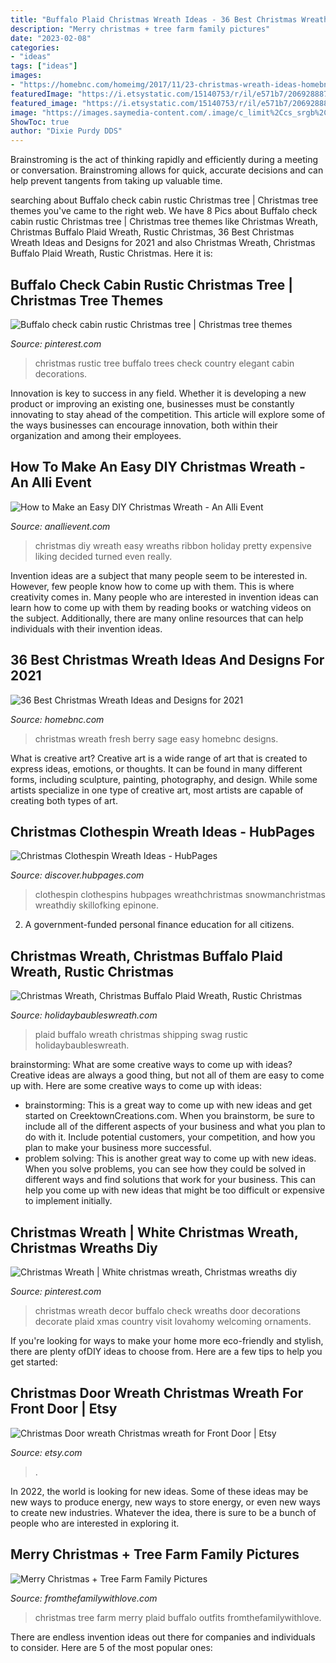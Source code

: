 ```yaml
---
title: "Buffalo Plaid Christmas Wreath Ideas - 36 Best Christmas Wreath Ideas And Designs For 2021"
description: "Merry christmas + tree farm family pictures"
date: "2023-02-08"
categories:
- "ideas"
tags: ["ideas"]
images:
- "https://homebnc.com/homeimg/2017/11/23-christmas-wreath-ideas-homebnc.jpg"
featuredImage: "https://i.etsystatic.com/15140753/r/il/e571b7/2069288872/il_fullxfull.2069288872_ll7o.jpg"
featured_image: "https://i.etsystatic.com/15140753/r/il/e571b7/2069288872/il_fullxfull.2069288872_ll7o.jpg"
image: "https://images.saymedia-content.com/.image/c_limit%2Ccs_srgb%2Cfl_progressive%2Cq_auto:good%2Cw_700/MTc2Mjg1OTg5NjUxMDk2NzQ5/christmas-clothespin-wreath-ideas.jpg"
ShowToc: true
author: "Dixie Purdy DDS"
---
```



Brainstroming is the act of thinking rapidly and efficiently during a meeting or conversation. Brainstroming allows for quick, accurate decisions and can help prevent tangents from taking up valuable time.

	

		
searching about Buffalo check cabin rustic Christmas tree | Christmas tree themes you've came to the right web. We have 8 Pics about Buffalo check cabin rustic Christmas tree | Christmas tree themes like Christmas Wreath, Christmas Buffalo Plaid Wreath, Rustic Christmas, 36 Best Christmas Wreath Ideas and Designs for 2021 and also Christmas Wreath, Christmas Buffalo Plaid Wreath, Rustic Christmas. Here it is:
		
    
## Buffalo Check Cabin Rustic Christmas Tree | Christmas Tree Themes

<img loading=lazy src="https://i.pinimg.com/originals/18/f6/03/18f6031a020c749380c20496486cf431.jpg" onerror="this.onerror=null;this.src='https://tse3.mm.bing.net/th?id=OIP.eerIlxL0J7L_68uweWEKeQHaLH&amp;pid=15.1';" alt="Buffalo check cabin rustic Christmas tree | Christmas tree themes">

_Source: pinterest.com_

>christmas rustic tree buffalo trees check country elegant cabin decorations. 

	

Innovation is key to success in any field. Whether it is developing a new product or improving an existing one, businesses must be constantly innovating to stay ahead of the competition. This article will explore some of the ways businesses can encourage innovation, both within their organization and among their employees.

    
## How To Make An Easy DIY Christmas Wreath - An Alli Event

<img loading=lazy src="https://www.anallievent.com/wp-content/uploads/2017/11/Ribbon-DIY-Christmas-Wreath-5-660x968.jpg" onerror="this.onerror=null;this.src='https://tse2.mm.bing.net/th?id=OIP.ix7TxzCf1nwdrDG9NnehbwHaK3&amp;pid=15.1';" alt="How to Make an Easy DIY Christmas Wreath - An Alli Event">

_Source: anallievent.com_

>christmas diy wreath easy wreaths ribbon holiday pretty expensive liking decided turned even really. 

	

Invention ideas are a subject that many people seem to be interested in. However, few people know how to come up with them. This is where creativity comes in. Many people who are interested in invention ideas can learn how to come up with them by reading books or watching videos on the subject. Additionally, there are many online resources that can help individuals with their invention ideas.

    
## 36 Best Christmas Wreath Ideas And Designs For 2021

<img loading=lazy src="https://homebnc.com/homeimg/2017/11/23-christmas-wreath-ideas-homebnc.jpg" onerror="this.onerror=null;this.src='https://tse2.mm.bing.net/th?id=OIP.NVDQB9qXrphr1vlIOPZ_zwHaKs&amp;pid=15.1';" alt="36 Best Christmas Wreath Ideas and Designs for 2021">

_Source: homebnc.com_

>christmas wreath fresh berry sage easy homebnc designs. 

	

What is creative art?
Creative art is a wide range of art that is created to express ideas, emotions, or thoughts. It can be found in many different forms, including sculpture, painting, photography, and design. While some artists specialize in one type of creative art, most artists are capable of creating both types of art.

    
## Christmas Clothespin Wreath Ideas - HubPages

<img loading=lazy src="https://images.saymedia-content.com/.image/c_limit%2Ccs_srgb%2Cfl_progressive%2Cq_auto:good%2Cw_700/MTc2Mjg1OTg5NjUxMDk2NzQ5/christmas-clothespin-wreath-ideas.jpg" onerror="this.onerror=null;this.src='https://tse4.mm.bing.net/th?id=OIP.rZdm_X_Xq-8w_KuR-W_leAHaHa&amp;pid=15.1';" alt="Christmas Clothespin Wreath Ideas - HubPages">

_Source: discover.hubpages.com_

>clothespin clothespins hubpages wreathchristmas snowmanchristmas wreathdiy skillofking epinone. 

	

2. A government-funded personal finance education for all citizens.

    
## Christmas Wreath, Christmas Buffalo Plaid Wreath, Rustic Christmas

<img loading=lazy src="https://i.etsystatic.com/7585321/r/il/21434f/2154656581/il_fullxfull.2154656581_5y4f.jpg" onerror="this.onerror=null;this.src='https://tse1.mm.bing.net/th?id=OIP.da9Mo2wH_Ug0p4GCdmo_DQHaJ4&amp;pid=15.1';" alt="Christmas Wreath, Christmas Buffalo Plaid Wreath, Rustic Christmas">

_Source: holidaybaubleswreath.com_

>plaid buffalo wreath christmas shipping swag rustic holidaybaubleswreath. 

	

brainstorming: What are some creative ways to come up with ideas?
Creative ideas are always a good thing, but not all of them are easy to come up with. Here are some creative ways to come up with ideas: 
- brainstorming: This is a great way to come up with new ideas and get started on CreektownCreations.com. When you brainstorm, be sure to include all of the different aspects of your business and what you plan to do with it. Include potential customers, your competition, and how you plan to make your business more successful.
- problem solving: This is another great way to come up with new ideas. When you solve problems, you can see how they could be solved in different ways and find solutions that work for your business. This can help you come up with new ideas that might be too difficult or expensive to implement initially.

    
## Christmas Wreath | White Christmas Wreath, Christmas Wreaths Diy

<img loading=lazy src="https://i.pinimg.com/736x/61/42/ca/6142ca69f1ff706b0759d447d9083e14.jpg" onerror="this.onerror=null;this.src='https://tse4.mm.bing.net/th?id=OIP.3knzE-zSVcgshfeUA4SInwHaJ3&amp;pid=15.1';" alt="Christmas Wreath | White christmas wreath, Christmas wreaths diy">

_Source: pinterest.com_

>christmas wreath decor buffalo check wreaths door decorations decorate plaid xmas country visit lovahomy welcoming ornaments. 

	

If you're looking for ways to make your home more eco-friendly and stylish, there are plenty ofDIY ideas to choose from. Here are a few tips to help you get started: 

    
## Christmas Door Wreath Christmas Wreath For Front Door | Etsy

<img loading=lazy src="https://i.etsystatic.com/15140753/r/il/e571b7/2069288872/il_fullxfull.2069288872_ll7o.jpg" onerror="this.onerror=null;this.src='https://tse3.mm.bing.net/th?id=OIP.ZomfQmDM0-V27BiKq0H1yQHaJ-&amp;pid=15.1';" alt="Christmas Door wreath Christmas wreath for Front Door | Etsy">

_Source: etsy.com_

>. 

	

In 2022, the world is looking for new ideas. Some of these ideas may be new ways to produce energy, new ways to store energy, or even new ways to create new industries. Whatever the idea, there is sure to be a bunch of people who are interested in exploring it.

    
## Merry Christmas + Tree Farm Family Pictures

<img loading=lazy src="https://www.fromthefamilywithlove.com/wp-content/uploads/2017/12/untitled-1023.jpg" onerror="this.onerror=null;this.src='https://tse3.mm.bing.net/th?id=OIP.2RM1hgblHaKUi-EA0H_6uQHaLH&amp;pid=15.1';" alt="Merry Christmas + Tree Farm Family Pictures">

_Source: fromthefamilywithlove.com_

>christmas tree farm merry plaid buffalo outfits fromthefamilywithlove. 

	

There are endless invention ideas out there for companies and individuals to consider. Here are 5 of the most popular ones:

